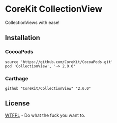 # CoreKit CollectionView

CollectionViews with ease!



## Installation



### CocoaPods

```
source 'https://github.com/CoreKit/CocoaPods.git'
pod 'CollectionView', '~> 2.0.0'
```



### Carthage

```
github "CoreKit/CollectionView" "2.0.0"
```



## License

[WTFPL](LICENSE) - Do what the fuck you want to.
